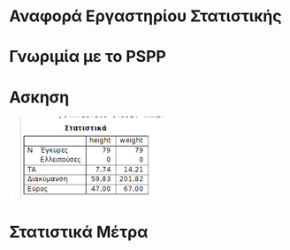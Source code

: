 # Αναφορά Εργαστηρίου Στατιστικής



# Γνωριμία με το PSPP

# Ασκηση

![alt text](https://github.com/inf2021090/kafter-g/blob/main/statistic/images/2022ta.png)

# Στατιστικά Μέτρα
